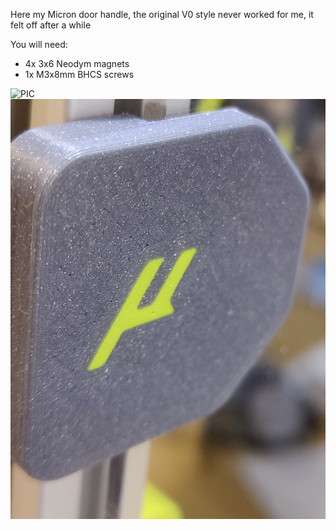 Here my Micron door handle, the original V0 style never worked for me, it felt off after a while

You will need:
- 4x 3x6 Neodym magnets
- 1x M3x8mm BHCS screws


![PIC](Images/door_handle.png)
![PIC](Images/door_handle_2.png)
